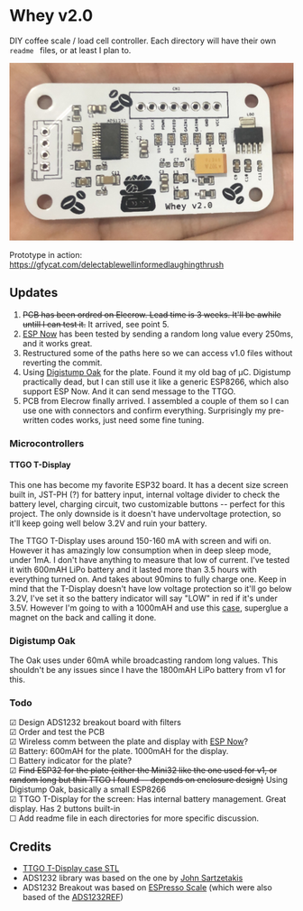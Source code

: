 # Whey v2.0

DIY coffee scale / load cell controller. Each directory will have their own `readme ` files, or at least I plan to.

![pcb](media/pcb.jpeg?raw=true)

Prototype in action: https://gfycat.com/delectablewellinformedlaughingthrush

## Updates

1. ~~PCB has been ordred on Elecrow. Lead time is 3 weeks. It'll be awhile untill I can test it.~~ It arrived, see point 5.
2. [ESP Now](https://docs.espressif.com/projects/esp-idf/en/latest/esp32/api-reference/network/esp_now.html) has been tested by sending a random long value every 250ms, and it works great.
3. Restructured some of the paths here so we can access v1.0 files without reverting the commit.
4. Using [Digistump Oak](http://digistump.com/wiki/oak/tutorials/pinout) for the plate. Found it my old bag of µC. Digistump practically dead, but I can still use it like a generic ESP8266, which also support ESP Now. And it can send message to the TTGO.
5. PCB from Elecrow finally arrived. I assembled a couple of them so I can use one with connectors and confirm everything. Surprisingly my pre-written codes works, just need some fine tuning.

### Microcontrollers

#### TTGO T-Display

This one has become my favorite ESP32 board. It has a decent size screen built in, JST-PH (?) for battery input, internal voltage divider to check the battery level, charging circuit, two customizable buttons -- perfect for this project. The only downside is it doesn't have undervoltage protection, so it'll keep going well below 3.2V and ruin your battery.

The TTGO T-Display uses around 150-160 mA with screen and wifi on. However it has amazingly low consumption when in deep sleep mode, under 1mA. I don't have anything to measure that low of current. I've tested it with 600mAH LiPo battery and it lasted more than 3.5 hours with everything turned on. And takes about 90mins to fully charge one. Keep in mind that the T-Display doesn't have low voltage protection so it'll go below 3.2V, I've set it so the battery indicator will say "LOW" in red if it's under 3.5V. However I'm going to with a 1000mAH and use this [case](https://www.thingiverse.com/thing:4843426), superglue a magnet on the back and calling it done.

### Digistump Oak

The Oak uses under 60mA while broadcasting random long values. This shouldn't be any issues since I have the 1800mAH LiPo battery from v1 for this.

### Todo

☑ Design ADS1232 breakout board with filters\
☑ Order and test the PCB\
☑ Wireless comm between the plate and display with [ESP Now](https://docs.espressif.com/projects/esp-idf/en/latest/esp32/api-reference/network/esp_now.html)?\
☑ Battery: 600mAH for the plate. 1000mAH for the display.\
☐ Battery indicator for the plate?\
☑ ~~Find ESP32 for the plate (either the Mini32 like the one used for v1, or random long but thin TTGO I found -- depends on enclosure design)~~ Using Digistump Oak, basically a small ESP8266\
☑ TTGO T-Display for the screen: Has internal battery management. Great display. Has 2 buttons built-in\
☐ Add readme file in each directories for more specific discussion.

## Credits

- [TTGO T-Display case STL](https://www.thingiverse.com/thing:4843426)
- ADS1232 library was based on the one by [John Sartzetakis](https://gitlab.com/jousis/ads1232-library)
- ADS1232 Breakout was based on [ESPresso Scale](https://gitlab.com/jousis/espresso-scale) (which were also based of the [ADS1232REF](https://www.ti.com/tool/ADS1232REF))
